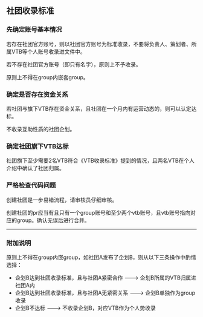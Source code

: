 ## 社团收录标准


### 先确定账号基本情况

若存在社团官方账号，则以社团官方账号为标准收录，不要将负责人、策划者、所属VTB等个人账号收录进文件中。

若不存在社团官方账号（即只有名字），原则上不予收录。

原则上不得在group内嵌套group。


### 确定是否存在资金关系

若社团与旗下VTB存在资金关系，且社团在一个月内有运营动态的，则可以认定达标。

不收录互助性质的社团企划。


### 确定社团旗下VTB达标

社团旗下至少需要2名VTB符合《VTB收录标准》提到的情况，且两名VTB在个人介绍中确认了社团归属。


### 严格检查代码问题

创建社团是一步易错流程，请审核员仔细审核。

创建社团的pr应当有且只有一个group账号和至少两个vtb账号，且vtb账号指向对应的group。确认无误后进行合并。

---

### 附加说明

原则上不得在group内嵌group，如社团A发布了企划B，则从以下三条操作中酌情选择：
- 企划B达到社团收录标准，且与社团A紧密合作 ---> 企划B所属的VTB归属进社团A内
- 企划B达到社团收录标准，且与社团A无紧密关系 ---> 企划B单独作为group收录
- 企划B不达标 ---> 不收录企划B，对应VTB作为个人势收录
